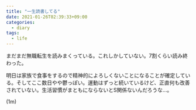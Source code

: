 ```yaml
---
title: "一生読書してる"
date: 2021-01-26T02:39:33+09:00
categories:
  - diary
tags:
  - life
---
```


まだまだ無職転生を読みまくっている。これしかしていない。7割くらい読み終わった。

明日は家族で食事をするので精神的によろしくないことになることが確定している。そしてここ数日やや鬱っぽい。運動はずっと続いているけど、正直何も改善されていない。生活習慣がまともにならないとS関係ないんだろうな…。

(1m)